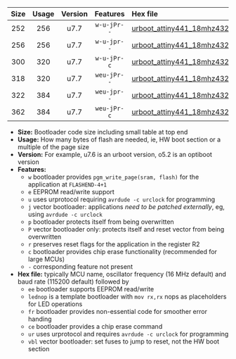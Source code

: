 |Size|Usage|Version|Features|Hex file|
|:-:|:-:|:-:|:-:|:--|
|252|256|u7.7|`w-u-jPr--`|[urboot_attiny441_18mhz432_57600bps_lednop_ur_vbl.hex](https://raw.githubusercontent.com/stefanrueger/urboot.hex/main/mcus/attiny441/fcpu_18mhz432/57600_bps/urboot_attiny441_18mhz432_57600bps_lednop_ur_vbl.hex)|
|256|256|u7.7|`w-u-jpr--`|[urboot_attiny441_18mhz432_57600bps_lednop_fr_ur_vbl.hex](https://raw.githubusercontent.com/stefanrueger/urboot.hex/main/mcus/attiny441/fcpu_18mhz432/57600_bps/urboot_attiny441_18mhz432_57600bps_lednop_fr_ur_vbl.hex)|
|300|320|u7.7|`w-u-jPr-c`|[urboot_attiny441_18mhz432_57600bps_lednop_fr_ce_ur_vbl.hex](https://raw.githubusercontent.com/stefanrueger/urboot.hex/main/mcus/attiny441/fcpu_18mhz432/57600_bps/urboot_attiny441_18mhz432_57600bps_lednop_fr_ce_ur_vbl.hex)|
|318|320|u7.7|`weu-jPr--`|[urboot_attiny441_18mhz432_57600bps_ee_lednop_ur_vbl.hex](https://raw.githubusercontent.com/stefanrueger/urboot.hex/main/mcus/attiny441/fcpu_18mhz432/57600_bps/urboot_attiny441_18mhz432_57600bps_ee_lednop_ur_vbl.hex)|
|322|384|u7.7|`weu-jpr--`|[urboot_attiny441_18mhz432_57600bps_ee_lednop_fr_ur_vbl.hex](https://raw.githubusercontent.com/stefanrueger/urboot.hex/main/mcus/attiny441/fcpu_18mhz432/57600_bps/urboot_attiny441_18mhz432_57600bps_ee_lednop_fr_ur_vbl.hex)|
|362|384|u7.7|`weu-jPr-c`|[urboot_attiny441_18mhz432_57600bps_ee_lednop_fr_ce_ur_vbl.hex](https://raw.githubusercontent.com/stefanrueger/urboot.hex/main/mcus/attiny441/fcpu_18mhz432/57600_bps/urboot_attiny441_18mhz432_57600bps_ee_lednop_fr_ce_ur_vbl.hex)|

- **Size:** Bootloader code size including small table at top end
- **Usage:** How many bytes of flash are needed, ie, HW boot section or a multiple of the page size
- **Version:** For example, u7.6 is an urboot version, o5.2 is an optiboot version
- **Features:**
  + `w` bootloader provides `pgm_write_page(sram, flash)` for the application at `FLASHEND-4+1`
  + `e` EEPROM read/write support
  + `u` uses urprotocol requiring `avrdude -c urclock` for programming
  + `j` vector bootloader: applications *need to be patched externally*, eg, using `avrdude -c urclock`
  + `p` bootloader protects itself from being overwritten
  + `P` vector bootloader only: protects itself and reset vector from being overwritten
  + `r` preserves reset flags for the application in the register R2
  + `c` bootloader provides chip erase functionality (recommended for large MCUs)
  + `-` corresponding feature not present
- **Hex file:** typically MCU name, oscillator frequency (16 MHz default) and baud rate (115200 default) followed by
  + `ee` bootloader supports EEPROM read/write
  + `lednop` is a template bootloader with `mov rx,rx` nops as placeholders for LED operations
  + `fr` bootloader provides non-essential code for smoother error handing
  + `ce` bootloader provides a chip erase command
  + `ur` uses urprotocol and requires `avrdude -c urclock` for programming
  + `vbl` vector bootloader: set fuses to jump to reset, not the HW boot section
